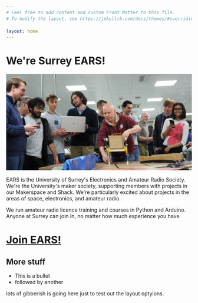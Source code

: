 ```yaml
---
# Feel free to add content and custom Front Matter to this file.
# To modify the layout, see https://jekyllrb.com/docs/themes/#overriding-theme-defaults

layout: home
---
```


# We're Surrey EARS!
![EARS!!!](/assets/ScraphEEpEARSBanner.jpg)

EARS is the University of Surrey's Electronics and Amateur Radio Society. We're the University's maker society, supporting members with projects in our Makerspace and Shack. We're particularly excited about projects in the areas of space, electronics, and amateur radio.

We run amateur radio licence training and courses in Python and Arduino. Anyone at Surrey can join in, no matter how much experience you have.

# [Join EARS!](join.surreyears.co.uk)


## More stuff
* This is a bullet
* followed by another

lots of gibberish is going here just to test out the layout optyions.
